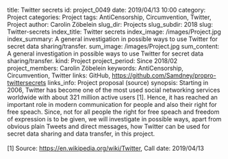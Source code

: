 title:      		Twitter secrets
id:                 project_0049
date:       		2019/04/13 10:00
category:		    Project
categories:		    Project
tags:       		AntiCensorship, Circumvention, Twitter, Project
author:     		Carolin Zöbelein
slug_dir:           Projects
slug_subdir:        2018
slug:       		Twitter-secrets
index_title:		Twitter secrets
index_image:        /images/Project.jpg
index_summary:		A general investigation in possible ways to use Twitter for secret data sharing/transfer.
sum_image:			/images/Project.jpg
sum_content:		A general investigation in possible ways to use Twitter for secret data sharing/transfer.
kind:               Project
project_period:     Since 2018/02
project_members:    Carolin Zöbelein
keywords:           AntiCensorship, Circumvention, Twitter
links:              GitHub, https://github.com/Samdney/propro-twittersecrets
links_info:         Project proposal (source)
synopsis:           Starting in 2006, Twitter has become one of the most used social networking services worldwide with about 321 million active users [1]. Hence, it has reached an important role in modern communication for people and also their right for free speach. Since, not for all people the right for free speach and freedom of expression is to be given, we will investigate in possible ways, apart from obvious plain Tweets and direct messages, how Twitter can be used for secret data sharing and data transfer, in this project.<br /><br />[1] Source: https://en.wikipedia.org/wiki/Twitter, Call date: 2019/04/13
